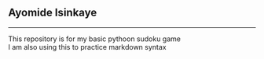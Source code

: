 ## Ayomide Isinkaye
---
This repository is for my basic pythoon sudoku game       
I am also using this to practice markdown syntax

